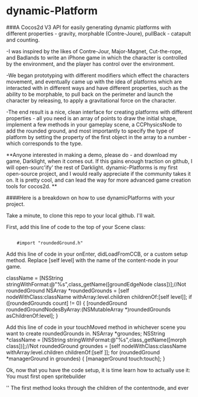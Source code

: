 dynamic-Platform
================

###A Cocos2d V3 API for easily generating  dynamic platforms with different properties - gravity, morphable (Contre-Joure),  pullBack - catapult and counting. 

-I was inspired by the likes of Contre-Jour, Major-Magnet, Cut-the-rope, and Badlands to write an iPhone game in which the character is controlled by the environment, and the player has control over the environment. 

-We began prototyping with different modifiers which effect the characters movement, and eventually came up with the idea of platforms which are interacted with in different ways and have different properties, such as the ability to be morphable, to pull back on the perimeter and launch the character by releasing, to apply a gravitational force on the character. 

-The end result is a nice, clean interface for creating platforms with different properties - all you need is an array of points to draw the initial shape, implement a few methods in your gameplay scene, a CCPhysicsNode to add the rounded ground, and most importantly to specify the type of platform by setting the property of the first object in the array to a number - which corresponds to the type. 

**Anyone interested in making a demo, please do - and download my game, Darklight, when it comes out. If this gains enough traction on github, I will open-sourc'ify' the rest of Darklight. dynamic-Platforms is my first open-source project, and I would really appreciate if the community takes it on. It is pretty cool, and can lead the way for more advanced game creation tools for cocos2d. **

####Here is a breakdown on how to use dynamicPlatforms with your project. 

Take a minute, to clone this repo to your local github. I'll wait. 

First, add this line of code to the top of your Scene class:

<code> 
    #import "roundedGround.h"
</code>

Add this line of code in your onEnter, didLoadFromCCB, or a custom setup method. Replace [self level] with the name of the content-node in your game. 

   className = [NSString stringWithFormat:@"%s",class_getName([groundEdgeNode class])];//Not roundedGround
       NSArray *roundedGrounds = [self nodeWithClass:className withArray:level.children childrenOf:[self level]];
       if ([roundedGrounds count] != 0) {
           [roundedGround roundedGroundNodesByArray:(NSMutableArray *)roundedGrounds asChildrenOf:level];
       }
   


Add this line of code in your touchMoved method in whichever scene you want to create roundedGrounds in. 
    NSArray *groundes;
        NSString *className = [NSString stringWithFormat:@"%s",class_getName([morph class])];//Not roundedGround
        groundes = [self nodeWithClass:className withArray:level.children childrenOf:[self <content-node in your game>]];
        for (roundedGround *managerGround in groundes) {
            [managerGround touch:touch];
        }
    

Ok, now that you have the code setup, it is time learn how to actually use it:
You must first open spritebuilder 


''
  The first method looks through the children of the contentnode, and ever
